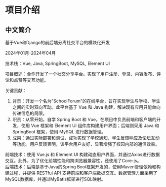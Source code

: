 # 项目介绍
## 中文简介
基于Vue和Django的前后端分离社交平台的模块化开发  

2024年01月-2024年04月  
  
技术栈：Vue, Java, SpringBoot, MySQL, Element UI    
  
项目概述：合作开发了一个社交分享平台。实现了用户注册、登录、内容发布、评论和点赞等交互功能。  
  
关键贡献：  
1. 背景：开发一个名为"SchoolForum"的在线平台，旨在实现学生与学校、学生之间的实时双向互动。此平台基于 Vue 和 Java 构建，解决现有应用只能单向传递信息的局限。  
2. 职责：从零开始，自学 Spring Boot 和 Vue。在项目中负责前端和客户端的开发，使用 Vue 框架和 Element UI 组件库构建用户界面；后端则采用 Java 和 SpringBoot 框架，使用 MySQL 进行数据管理。  
3. 成果：通过实际部署和测试，成功实现了学校通知、学生反馈响应及论坛互动等功能。用户反馈表明，该平台用户友好，显著增强了校园内部的通信效率。  

前端技术：使用 Vue.js 和 Element UI 构建动态用户界面，并通过Axios进行数据交互。此外，为了优化前端性能和跨浏览器兼容性，还使用了Core-js。  
后端技术：后端是基于Java的Spring Boot框架开发的，使用Maven管理依赖和构建过程，并提供 RESTful API 支持前端和客户端数据交互。数据管理方面采用了MySQL数据库，并通过MyBatis框架进行SQL映射。  
